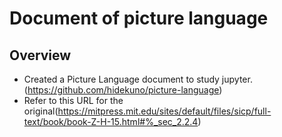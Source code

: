 Document of picture language
=================

## Overview
- Created a Picture Language document to study jupyter.
  (https://github.com/hidekuno/picture-language)
- Refer to this URL for the original(https://mitpress.mit.edu/sites/default/files/sicp/full-text/book/book-Z-H-15.html#%_sec_2.2.4)
